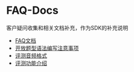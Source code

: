 # FAQ-Docs
客户疑问收集和相关文档补充，作为SDK的补充说明

 * [FAQ文档](FAQ.md)
 * [开放题型语法编写注意事项](JSGF、口头作文语法编写规则.md)
 * [评测音频格式](音频格式补充说明.md)
 * [评测功能介绍](评测功能介绍.md)
